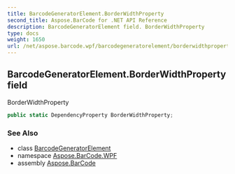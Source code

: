 ```yaml
---
title: BarcodeGeneratorElement.BorderWidthProperty
second_title: Aspose.BarCode for .NET API Reference
description: BarcodeGeneratorElement field. BorderWidthProperty
type: docs
weight: 1650
url: /net/aspose.barcode.wpf/barcodegeneratorelement/borderwidthproperty/
---
```

## BarcodeGeneratorElement.BorderWidthProperty field

BorderWidthProperty

```csharp
public static DependencyProperty BorderWidthProperty;
```

### See Also

* class [BarcodeGeneratorElement](../)
* namespace [Aspose.BarCode.WPF](../../barcodegeneratorelement/)
* assembly [Aspose.BarCode](../../../)


